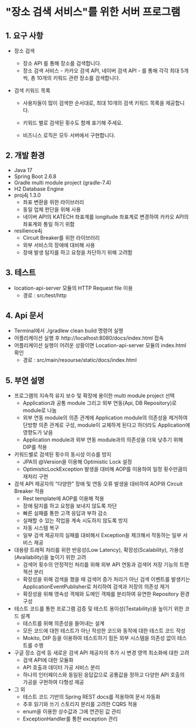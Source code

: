 # "장소 검색 서비스"를 위한 서버 프로그램

## 1. 요구 사항

- 장소 검색

  - 장소 API 를 통해 장소를 검색합니다.
  - 장소 검색 서비스 - 카카오 검색 API, 네이버 검색 API - 를 통해 각각 최대 5개씩, 총 10개의 키워드 관련 장소를 검색합니다.

- 검색 키워드 목록

  - 사용자들이 많이 검색한 순서대로, 최대 10개의 검색 키워드 목록을 제공합니다.

  - 키워드 별로 검색된 횟수도 함께 표기해 주세요.

  - 비즈니스 로직은 모두 서버에서 구현합니다.



## 2. 개발 환경

- Java 17
- Spring Boot 2.6.8
- Gradle multi module project (gradle-7.4)
- H2 Database Engine
- proj4j 1.3.0
  - 좌표 변환을 위한 라이브러리
  - 동일 업체 판단을 위해 사용
  - 네이버 API의 KATECH 좌표계를 longitude 좌표계로 변경하여 카카오 API의 좌표계와 통일 하기 위함
- resilience4j
  - Circuit Breaker를 위한 라이브러리
  - 외부 서비스의 장애에 대비해 사용
  - 장애 발생 탐지를 하고 요청을 차단하기 위해 고려함

## 3. 테스트

- location-api-server 모듈의 HTTP Request file 이용
  - 경로 : src/test/http



## 4. Api 문서

- Terminal에서 ./gradlew clean build 명령어 실행
- 어플리케이션 실행 후 http://localhost:8080/docs/index.html 접속
- 어플리케이션 실행이 어려운 상황이면 Location-api-server 모듈의 index.html 확인
  - 경로 : src/main/resourse/static/docs/index.html



## 5. 부연 설명

- 프로그램의 지속적 유지 보수 및 확장에 용이한 multi module project 선택
  - Application과 공통 module 그리고 외부 연동(Api, DB Repository)로 module로 나눔
  - 외부 연동 module의 의존 관계에 Application module의 의존성을 제거하여 단방향 의존 관계로 구성, module이 교체하게 된다고 하더라도 Application에 영향도가 낮음
  - Application module과 외부 연동 module과의 의존성을 더욱 낮추기 위해 DIP를 적용
- 키워드별로 검색된 횟수의 동시성 이슈를 방지
  - JPA의 @Version을 이용해 Optimistic Lock 설정
  - OptimisticLockException 발생을 대비해 AOP를 이용하여 일정 횟수만큼의 재처리 구현
- 검색 API 제공자의 “다양한” 장애 및 연동 오류 발생을 대비하여 AOP와 Circuit Breaker 적용
  - Rest template에 AOP를 이용해 적용
  - 장애 탐지를 하고 요청을 보내지 않도록 차단
  - 빠른 실패를 통한 고객 응답과 부하 감소
  - 실패할 수 있는 작업을 계속 시도하지 않도록 방지
  - 자동 시스템 복구
  - 일부 검색 제공자의 실패를 대비해서 Exception을 체크해서 작동하는 일부 서비스 제공
- 대용량 트래픽 처리를 위한 반응성(Low Latency), 확장성(Scalability), 가용성(Availability)을 높이기 위한 고려
  - 검색어 횟수의 안정적인 처리를 위해 외부 API 연동과 검색어 저장 기능의 트랜젝션 분리
  - 확장성을 위해 검색을 했을 때 검색어 증가 처리가 아닌 검색 이벤트를 발생키는 ApplicationEventPublisher로 처리하여 검색과 저장의 의존성 제거
  - 확장성을 위해 영속성 객체와 도메인 객체를 분리하여 유연한 Repository 환경 구성
- 테스트 코드를 통한 프로그램 검증 및 테스트 용이성(Testability)을 높이기 위한 코드 설계
  - 테스트를 위해 의존성을 들어내는 설계
  - 모든 코드에 대한 테스트가 아닌 작성한 코드와 동작에 대한 테스트 코드 작성
  - Mokito, DIP 등을 이용하여 테스트하기 힘든 외부 시스템을 의존성 없이 테스트를 수행
- 구글 장소 검색 등 새로운 검색 API 제공자의 추가 시 변경 영역 최소화에 대한 고려
  - 검색 API에 대한 모듈화
  - API 호출과 데이터 가공 서비스 분리
  - 하나의 인터페이스와 동일된 응답값으로 공통값을 정하고 다양한 API 호출의 가공을 구현하여 다형성 제공
- 그 외
  - 테스트 코드 기반의 Spring REST docs를 적용하여 문서 자동화
  - 추후 읽기와 쓰기 스토리지 분리를 고려한 CQRS 적용
  - enum을 이용한 상수값과 그에 연관된 값 관리
  - ExceptionHandler를 통한 exception 관리
